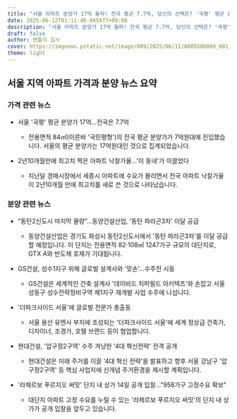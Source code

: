 ```yaml
---
title: "서울 아파트 분양가 17억 돌파! 전국 평균 7.7억, 당신의 선택은? '국평' 평균 분양가 최고치 경신 및 최신 분양 소식"
date: 2025-06-12T01:11:40.045977+09:00
description: "서울 아파트 분양가 17억 돌파! 전국 평균 7.7억, 당신의 선택은? '국평' 평균 분양가 최고치 경신 및 최신 분양 소식"
draft: false
author: 벤틀리 집사
cover: https://imgnews.pstatic.net/image/009/2025/06/11/0005506809_001_20250611104012559.jpg
theme: light
---
```


## 서울 지역 아파트 가격과 분양 뉴스 요약

### 가격 관련 뉴스

*   서울 '국평' 평균 분양가 17억…전국은 7.7억
    *   전용면적 84㎡(이른바 '국민평형')의 전국 평균 분양가가 7억원대에 진입했습니다. 서울의 평균 분양가는 17억원대인 것으로 집계되었습니다.

*   2년10개월만에 최고치 찍은 아파트 낙찰가율…'이 동네'가 이끌었다
    *   지난달 경매시장에서 세종시 아파트에 수요가 몰리면서 전국 아파트 낙찰가율이 2년10개월 만에 최고치를 새로 쓴 것으로 나타났습니다.

### 분양 관련 뉴스

*   “동탄2신도시 마지막 물량”…동양건설산업, ‘동탄 파라곤3차’ 이달 공급
    *   동양건설산업은 경기도 화성시 동탄2신도시에서 '동탄 파라곤3차'를 이달 공급할 예정입니다. 이 단지는 전용면적 82·108㎡ 1247가구 규모의 대단지로, GTX A와 반도체 호재가 기대됩니다.

*   GS건설, 성수1지구 위해 글로벌 설계사와 '맞손'…수주전 시동
    *   GS건설은 세계적인 건축 설계사 '데이비드 치퍼필드 아키텍츠'와 손잡고 서울 성동구 성수전략정비구역 제1지구 재개발 사업 수주에 나섭니다.

*   '더파크사이드 서울'에 글로벌 전문가 총출동
    *   서울 용산 유엔사 부지에 조성되는 '더파크사이드 서울'에 세계 정상급 건축가, 디자이너, 조경가, 호텔 브랜드 등이 협업합니다.

*   현대건설, '압구정2구역' 수주 겨냥한 '4대 혁신전략' 전격 공개
    *   현대건설은 미래 주거를 이끌 '4대 혁신 전략'을 발표하고 향후 서울 강남구 '압구정2구역' 등 핵심 사업지에 신개념 주거환경을 제시할 계획입니다.

*   '라체르보 푸르지오 써밋' 단지 내 상가 14일 공개 입찰…"958가구 고정수요 확보"
    *   대단지 아파트 고정 수요를 누릴 수 있는 '라체르보 푸르지오 써밋'의 단지 내 상가가 공개 입찰을 앞두고 있습니다.